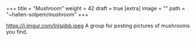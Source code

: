 
+++
title = "Mushroom"
weight = 42
draft = true
[extra]
image = ""
path = "~hallen-solpem/mushroom"
+++

https://i.imgur.com/lnlspbb.jpeg
A group for posting pictures of mushrooms you find. 

